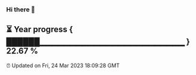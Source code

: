 ### Hi there 👋
⏳ Year progress { ██████▁▁▁▁▁▁▁▁▁▁▁▁▁▁▁▁▁▁▁▁▁▁▁▁ } 22.67 %
---
⏰ Updated on Fri, 24 Mar 2023 18:09:28 GMT

